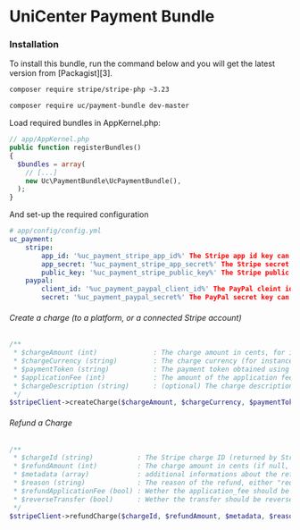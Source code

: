 # UniCenter Payment Bundle

### Installation
To install this bundle, run the command below and you will get the latest version from [Packagist][3].

``` bash
composer require stripe/stripe-php ~3.23
```

``` bash
composer require uc/payment-bundle dev-master
```

Load required bundles in AppKernel.php:

``` php
// app/AppKernel.php
public function registerBundles()
{
  $bundles = array(
    // [...]
    new Uc\PaymentBundle\UcPaymentBundle(),
  );
}
```

And set-up the required configuration

``` yaml
# app/config/config.yml
uc_payment:
    stripe:
        app_id: '%uc_payment_stripe_app_id%' The Stripe app id key can be added as a symfony parameter
        app_secret: '%uc_payment_stripe_app_secret%' The Stripe secret key can be added as a symfony parameter
        public_key: '%uc_payment_stripe_public_key%' The Stripe public key can be added as a symfony parameter
    paypal:
        client_id: '%uc_payment_paypal_client_id%' The PayPal cleint id key can be added as a symfony parameter
        secret: '%uc_payment_paypal_secret%' The PayPal secret key can be added as a symfony parameter
```

###### Create a charge (to a platform, or a connected Stripe account)

``` php
/**
 * $chargeAmount (int)              : The charge amount in cents, for instance 1000 for 10.00 (of the currency)
 * $chargeCurrency (string)         : The charge currency (for instance, "eur")
 * $paymentToken (string)           : The payment token obtained using the Stripe.js library
 * $applicationFee (int)            : The amount of the application fee (in cents), default to 0
 * $chargeDescription (string)      : (optional) The charge description for the customer
 */
$stripeClient->createCharge($chargeAmount, $chargeCurrency, $paymentToken, $applicationFee, $chargeDescription);
```

###### Refund a Charge

``` php
/**
 * $chargeId (string)           : The Stripe charge ID (returned by Stripe when you create a charge)
 * $refundAmount (int)          : The charge amount in cents (if null, the whole charge amount will be refunded)
 * $metadata (array)            : additional informations about the refund, default []
 * $reason (string)             : The reason of the refund, either "requested_by_customer", "duplicate" or "fraudulent"
 * $refundApplicationFee (bool) : Wether the application_fee should be refunded aswell, default true
 * $reverseTransfer (bool)      : Wether the transfer should be reversed (when using Stripe Connect "destination" parameter on charge creation), default false
 */
$stripeClient->refundCharge($chargeId, $refundAmount, $metadata, $reason, $refundApplicationFee, $reverseTransfer);
```
